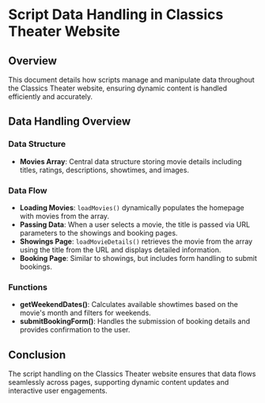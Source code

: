 # Script Data Handling in Classics Theater Website

## Overview
This document details how scripts manage and manipulate data throughout the Classics Theater website, ensuring dynamic content is handled efficiently and accurately.

## Data Handling Overview

### Data Structure
- **Movies Array**: Central data structure storing movie details including titles, ratings, descriptions, showtimes, and images.

### Data Flow
- **Loading Movies**: `loadMovies()` dynamically populates the homepage with movies from the array.
- **Passing Data**: When a user selects a movie, the title is passed via URL parameters to the showings and booking pages.
- **Showings Page**: `loadMovieDetails()` retrieves the movie from the array using the title from the URL and displays detailed information.
- **Booking Page**: Similar to showings, but includes form handling to submit bookings.

### Functions
- **getWeekendDates()**: Calculates available showtimes based on the movie's month and filters for weekends.
- **submitBookingForm()**: Handles the submission of booking details and provides confirmation to the user.

## Conclusion
The script handling on the Classics Theater website ensures that data flows seamlessly across pages, supporting dynamic content updates and interactive user engagements.

